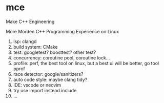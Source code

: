 # mce
Make C++ Engineering

More Morden C++ Programming Experience on Linux
1. lsp: clangd
2. build system: CMake
3. test: googletest? boosttest? other test?
4. concurrency: coroutine pool, coroutine lock... 
5. profile: perf, the best tool on linux, but a best ui will be better, go tool pprof
6. race detector: google/sanitizers? 
7. auto code style: maybe clang tidy?
8. IDE: vscode or neovim
9. try use import instead include
10. ...
